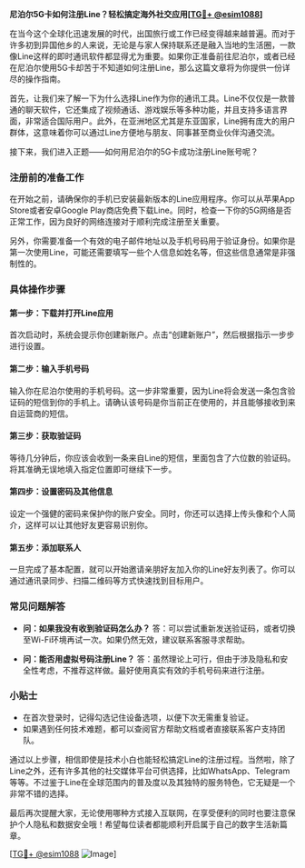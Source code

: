**尼泊尔5G卡如何注册Line？轻松搞定海外社交应用[[TG💪+ @esim1088](https://t.me/s/esim1088)]**

在当今这个全球化迅速发展的时代，出国旅行或工作已经变得越来越普遍。而对于许多初到异国他乡的人来说，无论是与家人保持联系还是融入当地的生活圈，一款像Line这样的即时通讯软件都显得尤为重要。如果你正准备前往尼泊尔，或者已经在尼泊尔使用5G卡却苦于不知道如何注册Line，那么这篇文章将为你提供一份详尽的操作指南。

首先，让我们来了解一下为什么选择Line作为你的通讯工具。Line不仅仅是一款普通的聊天软件，它还集成了视频通话、游戏娱乐等多种功能，并且支持多语言界面，非常适合国际用户。此外，在亚洲地区尤其是东亚国家，Line拥有庞大的用户群体，这意味着你可以通过Line方便地与朋友、同事甚至商业伙伴沟通交流。

接下来，我们进入正题——如何用尼泊尔的5G卡成功注册Line账号呢？

### 注册前的准备工作

在开始之前，请确保你的手机已安装最新版本的Line应用程序。你可以从苹果App Store或者安卓Google Play商店免费下载Line。同时，检查一下你的5G网络是否正常工作，因为良好的网络连接对于顺利完成注册至关重要。

另外，你需要准备一个有效的电子邮件地址以及手机号码用于验证身份。如果你是第一次使用Line，可能还需要填写一些个人信息如姓名等，但这些信息通常是非强制性的。

### 具体操作步骤

#### 第一步：下载并打开Line应用
首次启动时，系统会提示你创建新账户。点击“创建新账户”，然后根据指示一步步进行设置。

#### 第二步：输入手机号码
输入你在尼泊尔使用的手机号码。这一步非常重要，因为Line将会发送一条包含验证码的短信到你的手机上。请确认该号码是你当前正在使用的，并且能够接收到来自运营商的短信。

#### 第三步：获取验证码
等待几分钟后，你应该会收到一条来自Line的短信，里面包含了六位数的验证码。将其准确无误地填入指定位置即可继续下一步。

#### 第四步：设置密码及其他信息
设定一个强健的密码来保护你的账户安全。同时，你还可以选择上传头像和个人简介，这样可以让其他好友更容易识别你。

#### 第五步：添加联系人
一旦完成了基本配置，就可以开始邀请亲朋好友加入你的Line好友列表了。你可以通过通讯录同步、扫描二维码等方式快速找到目标用户。

### 常见问题解答

- **问：如果我没有收到验证码怎么办？**
  答：可以尝试重新发送验证码，或者切换至Wi-Fi环境再试一次。如果仍然无效，建议联系客服寻求帮助。

- **问：能否用虚拟号码注册Line？**
  答：虽然理论上可行，但由于涉及隐私和安全性考虑，不推荐这样做。最好使用真实有效的手机号码来进行注册。

### 小贴士

- 在首次登录时，记得勾选记住设备选项，以便下次无需重复验证。
- 如果遇到任何技术难题，都可以查阅官方帮助文档或者直接联系客户支持团队。

通过以上步骤，相信即使是技术小白也能轻松搞定Line的注册过程。当然啦，除了Line之外，还有许多其他的社交媒体平台可供选择，比如WhatsApp、Telegram等等。不过鉴于Line在全球范围内的普及度以及其独特的服务特色，它无疑是一个非常不错的选择。

最后再次提醒大家，无论使用哪种方式接入互联网，在享受便利的同时也要注意保护个人隐私和数据安全哦！希望每位读者都能顺利开启属于自己的数字生活新篇章。

[[TG💪+ @esim1088](https://t.me/s/esim1088) ![Image](https://i.postimg.cc/4NQfJmqS/Snipaste-2025-05-13-00-14-12.png)]